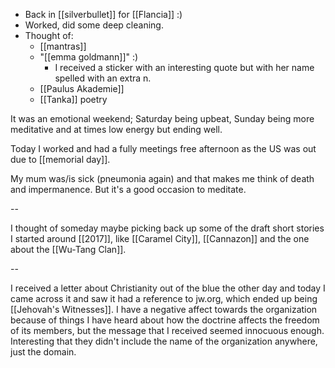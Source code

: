 - Back in [[silverbullet]] for [[Flancia]] :)
- Worked, did some deep cleaning.
- Thought of:
  - [[mantras]]
  - "[[emma goldmann]]" :)
    - I received a sticker with an interesting quote but with her name spelled with an extra n.
  - [[Paulus Akademie]]
  - [[Tanka]] poetry

It was an emotional weekend; Saturday being upbeat, Sunday being more meditative and at times low energy but ending well.

Today I worked and had a fully meetings free afternoon as the US was out due to [[memorial day]].

My mum was/is sick (pneumonia again) and that makes me think of death and impermanence. But it's a good occasion to meditate.

--

I thought of someday maybe picking back up some of the draft short stories I started around [[2017]], like [[Caramel City]], [[Cannazon]] and the one about the [[Wu-Tang Clan]].

--

I received a letter about Christianity out of the blue the other day and today I came across it and saw it had a reference to jw.org, which ended up being [[Jehovah's Witnesses]]. I have a negative affect towards the organization because of things I have heard about how the doctrine affects the freedom of its members, but the message that I received seemed innocuous enough. Interesting that they didn't include the name of the organization anywhere, just the domain.